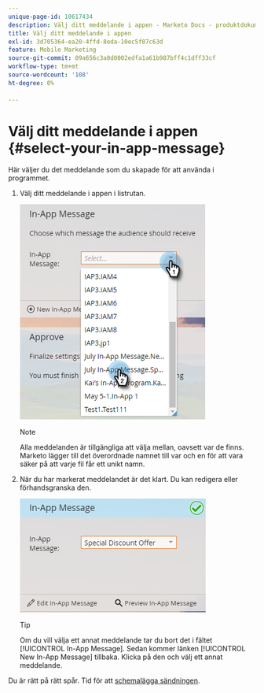 ```yaml
---
unique-page-id: 10617434
description: Välj ditt meddelande i appen - Marketo Docs - produktdokumentation
title: Välj ditt meddelande i appen
exl-id: 3d705364-ea20-4ffd-8eda-10ec5f87c63d
feature: Mobile Marketing
source-git-commit: 09a656c3a0d0002edfa1a61b987bff4c1dff33cf
workflow-type: tm+mt
source-wordcount: '108'
ht-degree: 0%

---
```


# Välj ditt meddelande i appen {#select-your-in-app-message}

Här väljer du det meddelande som du skapade för att använda i programmet.

1. Välj ditt meddelande i appen i listrutan.

   ![](assets/image2016-5-9-15-3a43-3a3.png)

   >[!NOTE]
   >
   >Alla meddelanden är tillgängliga att välja mellan, oavsett var de finns. Marketo lägger till det överordnade namnet till var och en för att vara säker på att varje fil får ett unikt namn.

1. När du har markerat meddelandet är det klart. Du kan redigera eller förhandsgranska den.

   ![](assets/image2016-5-9-15-3a41-3a48.png)

   >[!TIP]
   >
   >Om du vill välja ett annat meddelande tar du bort det i fältet [!UICONTROL In-App Message]. Sedan kommer länken [!UICONTROL New In-App Message] tillbaka. Klicka på den och välj ett annat meddelande.

Du är rätt på rätt spår. Tid för att [schemalägga sändningen](/help/marketo/product-docs/mobile-marketing/in-app-messages/sending-your-in-app-message/schedule-your-in-app-message.md).

